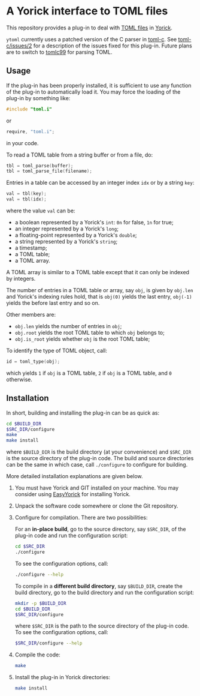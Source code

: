 # A Yorick interface to TOML files

This repository provides a plug-in to deal with [TOML
files](https://toml.io/en/) in [Yorick](http://github.com/LLNL/yorick).

`ytoml` currently uses a patched version of the C parser in
[toml-c](https://github.com/arp242/toml-c). See
[toml-c/issues/2](https://github.com/arp242/toml-c/issues/2) for a description
of the issues fixed for this plug-in. Future plans are to switch to
[tomlc99](https://github.com/cktan/tomlc99) for parsing TOML.


## Usage

If the plug-in has been properly installed, it is sufficient to use any
function of the plug-in to automatically load it. You may force the loading of
the plug-in by something like:

``` c
#include "toml.i"
```

or

``` c
require, "toml.i";
```

in your code.

To read a TOML table from a string buffer or from a file, do:

``` c
tbl = toml_parse(buffer);
tbl = toml_parse_file(filename);
```

Entries in a table can be accessed by an integer index `idx` or by a string
`key`:

``` c
val = tbl(key);
val = tbl(idx);
```

where the value `val` can be:

- a boolean represented by a Yorick's `int`: `0n` for false, `1n` for true;
- an integer represented by a Yorick's `long`;
- a floating-point represented by a Yorick's `double`;
- a string represented by a Yorick's `string`;
- a timestamp;
- a TOML table;
- a TOML array.

A TOML array is similar to a TOML table except that it can only be indexed by
integers.

The number of entries in a TOML table or array, say `obj`, is given by
`obj.len` and Yorick's indexing rules hold, that is `obj(0)` yields the last
entry, `obj(-1)` yields the before last entry and so on.

Other members are:

- `obj.len` yields the number of entries in `obj`;
- `obj.root` yields the root TOML table to which `obj` belongs to;
- `obj.is_root` yields whether `obj` is the root TOML table;

To identify the type of TOML object, call:

``` c
id = toml_type(obj);
```

which yields `1` if `obj` is a TOML table, `2` if `obj` is a TOML table, and
`0` otherwise.


## Installation

In short, building and installing the plug-in can be as quick as:

``` sh
cd $BUILD_DIR
$SRC_DIR/configure
make
make install
```

where `$BUILD_DIR` is the build directory (at your convenience) and `$SRC_DIR`
is the source directory of the plug-in code. The build and source directories
can be the same in which case, call `./configure` to configure for building.

More detailed installation explanations are given below.

1. You must have Yorick and GIT installed on your machine. You may consider
   using [EasyYorick](https://github.com/emmt/EasyYorick) for installing
   Yorick.

2. Unpack the software code somewhere or clone the Git repository.

3. Configure for compilation.  There are two possibilities:

   For an **in-place build**, go to the source directory, say `$SRC_DIR`, of
   the plug-in code and run the configuration script:

   ``` sh
   cd $SRC_DIR
   ./configure
   ```

   To see the configuration options, call:

   ``` sh
   ./configure --help
   ```

   To compile in a **different build directory**, say `$BUILD_DIR`, create the
   build directory, go to the build directory and run the configuration script:

   ``` sh
   mkdir -p $BUILD_DIR
   cd $BUILD_DIR
   $SRC_DIR/configure
   ```

   where `$SRC_DIR` is the path to the source directory of the plug-in code.
   To see the configuration options, call:

   ``` sh
   $SRC_DIR/configure --help
   ```

4. Compile the code:

   ``` sh
   make
   ```

4. Install the plug-in in Yorick directories:

   ``` sh
   make install
   ```
